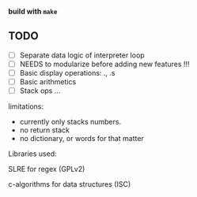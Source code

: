 **build with `make`**

## TODO

- [ ] Separate data logic of interpreter loop
- [ ] NEEDS to modularize before adding new features !!!
- [ ] Basic display operations: ., .s
- [ ] Basic arithmetics
- [ ] Stack ops
...

limitations:

- currently only stacks numbers.
- no return stack
- no dictionary, or words for that matter

Libraries used:

SLRE for regex (GPLv2)

[](https://github.com/cesanta/slre/tree/master)

c-algorithms for data structures (ISC)
[](https://github.com/fragglet/c-algorithms/tree/master)
